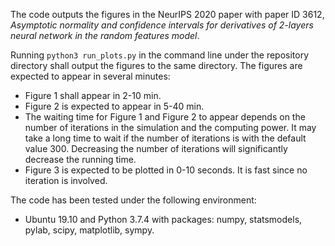 The code outputs the figures in the NeurIPS 2020 paper with paper ID 3612,
*Asymptotic normality and confidence intervals for derivatives of 2-layers neural network in the random features model*.

Running `python3 run_plots.py` in the command line under the repository directory shall output the figures to the same directory. The figures are expected to appear in several minutes: 

- Figure 1 shall appear in 2-10 min. 
- Figure 2 is expected to appear in 5-40 min.
- The waiting time for Figure 1 and Figure 2 to appear depends on the number of iterations in the simulation and the computing power. It may take a long time to wait if the number of iterations is with the default value 300. Decreasing the number of iterations will significantly decrease the running time. 
- Figure 3 is expected to be plotted in 0-10 seconds. It is fast since no iteration is involved. 

The code has been tested under the following environment:

- Ubuntu 19.10 and Python 3.7.4 with packages: numpy, statsmodels, pylab, scipy, matplotlib, sympy.
